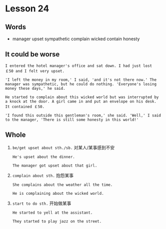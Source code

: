# Lesson 24

## Words

- manager upset sympathetic complain wicked contain honesty

## It could be worse

```
I entered the hotel manager's office and sat down. I had just lost ￡50 and I felt very upset.

'I left the money in my room,' I said, 'and it's not there now.' The manager was sympathetic, but he could do nothing. 'Everyone's losing money these days,' he said.

He started to complain about this wicked world but was interrupted by a knock at the door. A girl came in and put an envelope on his desk. It contained ￡50.

'I found this outside this gentleman's room,' she said. 'Well,' I said to the manager, 'There is still some honesty in this world!'
```

## Whole

1. `be/get upset about sth./sb.` 对某人/某事感到不安

   ```
   He's upset about the dinner.

   The manager got upset about that girl.
   ```

2. `complain about sth.` 抱怨某事

   ```
   She complains about the weather all the time.

   He is complaining about the wicked world.
   ```

3. `start to do sth.` 开始做某事

   ```
   He started to yell at the assistant.

   They started to play jazz on the street.
   ```

